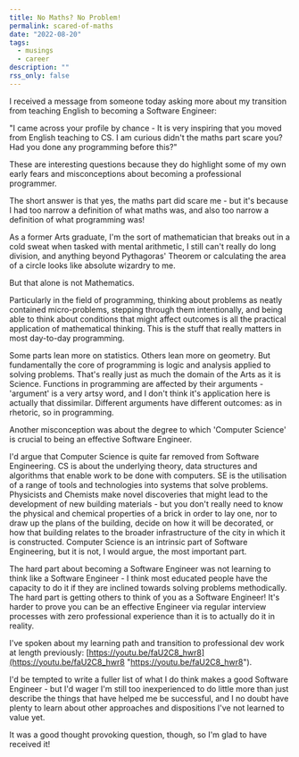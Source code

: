 ```yaml
---
title: No Maths? No Problem!
permalink: scared-of-maths
date: "2022-08-20"
tags:
  - musings
  - career
description: ""
rss_only: false
---
```


I received a message from someone today asking more about my transition from teaching English to becoming a Software Engineer:

"I came across your profile by chance - It is very inspiring that you moved from English teaching to CS. I am curious didn't the maths part scare you? Had you done any programming before this?"

These are interesting questions because they do highlight some of my own early fears and misconceptions about becoming a professional programmer.

The short answer is that yes, the maths part did scare me - but it's because I had too narrow a definition of what maths was, and also too narrow a definition of what programming was!

As a former Arts graduate, I'm the sort of mathematician that breaks out in a cold sweat when tasked with mental arithmetic, I still can't really do long division, and anything beyond Pythagoras' Theorem or calculating the area of a circle looks like absolute wizardry to me.

But that alone is not Mathematics.

Particularly in the field of programming, thinking about problems as neatly contained micro-problems, stepping through them intentionally, and being able to think about conditions that might affect outcomes is all the practical application of mathematical thinking. This is the stuff that really matters in most day-to-day programming.

Some parts lean more on statistics. Others lean more on geometry. But fundamentally the core of programming is logic and analysis applied to solving problems. That's really just as much the domain of the Arts as it is Science. Functions in programming are affected by their arguments - 'argument' is a very artsy word, and I don't think it's application here is actually that dissimilar. Different arguments have different outcomes: as in rhetoric, so in programming.

Another misconception was about the degree to which 'Computer Science' is crucial to being an effective Software Engineer.

I'd argue that Computer Science is quite far removed from Software Engineering. CS is about the underlying theory, data structures and algorithms that enable work to be done with computers. SE is the utilisation of a range of tools and technologies into systems that solve problems. Physicists and Chemists make novel discoveries that might lead to the development of new building materials - but you don't really need to know the physical and chemical properties of a brick in order to lay one, nor to draw up the plans of the building, decide on how it will be decorated, or how that building relates to the broader infrastructure of the city in which it is constructed. Computer Science is an intrinsic part of Software Engineering, but it is not, I would argue, the most important part.

The hard part about becoming a Software Engineer was not learning to think like a Software Engineer - I think most educated people have the capacity to do it if they are inclined towards solving problems methodically. The hard part is getting others to think of you as a Software Engineer! It's harder to prove you can be an effective Engineer via regular interview processes with zero professional experience than it is to actually do it in reality.

I've spoken about my learning path and transition to professional dev work at length previously: [https://youtu.be/faU2C8_hwr8](https://youtu.be/faU2C8_hwr8 "https://youtu.be/faU2C8_hwr8").

I'd be tempted to write a fuller list of what I do think makes a good Software Engineer - but I'd wager I'm still too inexperienced to do little more than just describe the things that have helped me be successful, and I no doubt have plenty to learn about other approaches and dispositions I've not learned to value yet.

It was a good thought provoking question, though, so I'm glad to have received it!
